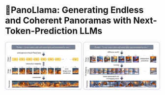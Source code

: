 # 🦙PanoLlama: Generating Endless and Coherent Panoramas with Next-Token-Prediction LLMs
![intro](docs/intro.png)
